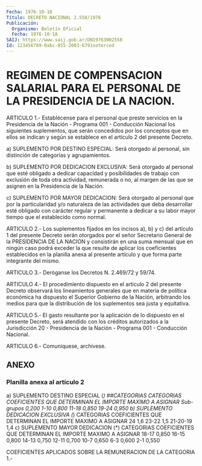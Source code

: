 ```yaml
---
Fecha: 1976-10-18
Título: DECRETO NACIONAL 2.558/1976
Publicación:
  Organismo: Boletín Oficial
  Fecha: 1976-10-18
SAIJ: https://www.saij.gob.ar/DN19763002558
Id: 123456789-0abc-855-2003-6791soterced
---
```

# REGIMEN DE COMPENSACION SALARIAL PARA EL PERSONAL DE LA PRESIDENCIA DE LA NACION.

<a id="1"></a>
ARTICULO 1.- Establécense para el personal que preste servicios en la  Presidencia  de  la  Nación  -  Programa  001  -  Conducción Nacional los siguientes suplementos, que serán concedidos  por  los conceptos  que  en  ellos  se  indican  y  según se establece en el artículo 2 del presente Decreto.

a) SUPLEMENTO POR DESTINO ESPECIAL: Será otorgado  al personal, sin distinción de categorías y agrupamientos.

b) SUPLEMENTO POR DEDICACION EXCLUSIVA: Será otorgado  al  personal que  esté  obligado  a dedicar capacidad y posibilidades de trabajo con exclusión de toda  otra  actividad,  remunerada o no, al margen de  las  que  se  asignen  en  la Presidencia de  la  Nación.

c) SUPLEMENTO POR MAYOR DEDICACION:  Será  otorgado al personal que por la particularidad y/o naturaleza de las  actividades  que  deba desarrollar  esté  obligado  con  carácter  regular  y permanente a dedicar  a  su  labor mayor tiempo que el establecido como  normal.

<a id="2"></a>
ARTICULO 2.- Los suplementos fijados en los incisos a), b) y c) del  artículo  1  del presente Decreto serán otorgados por el señor Secretario General  de la PRESIDENCIA DE LA NACION y consistirán en una suma mensual que  en  ningún  caso podrá exceder la que resulte de aplicar los coeficientes establecidos  en  la  planilla anexa al presente  artículo  y  que  forma  parte  integrante  del    mismo.

<a id="3"></a>
ARTICULO  3.-  Deróganse  los  Decretos  N.  2.469/72 y 59/74.

<a id="4"></a>
ARTICULO  4.-  El procedimiento dispuesto en el artículo 2 del presente  Decreto  observará  los  lineamientos  generales  que  en materia de política  económica ha dispuesto el Superior Gobierno de la Nación, arbitrando  los  medios  para que la distribución de los suplementos sea justa y equitativa.

<a id="5"></a>
ARTICULO  5.-  El  gasto  resultante  por  la aplicación de lo dispuesto  en el presente Decreto, será atendido con  los  créditos autorizados  a  la  Jurisdicción  20  -  Presidencia de la Nación - Programa 001 - Conducción Nacional.

<a id="6"></a>
ARTICULO 6.- Comuníquese, archívese.

## ANEXO

### Planilla anexa al artículo 2

<a id="1"></a>
a) SUPLEMENTO DESTINO ESPECIAL (*) ##CATEGORIAS CATEGORIAS                       COEFICIENTES QUE DETERMINAN                                 EL IMPORTE MAXIMO A ASIGNAR Sub-grupos                                0,200 1-10                                     0,800 11-18                                     0,850 19-24                                     0,950 b) SUPLEMENTO DEDICACION EXCLUSIVA (*) CATEGORIAS                       COEFICIENTES QUE DETERMINAN                                 EL IMPORTE MAXIMO A ASIGNAR    24                                   1,6 23-22                                   1,5 21-20-19                                1,4 c) SUPLEMENTO MAYOR DEDICACION (*) CATEGORIAS                       COEFICIENTES QUE DETERMINAN                                 EL IMPORTE MAXIMO A ASIGNAR 18-17                                     0,850 16-15                                     0,800 14-13                                     0,750 12-11                                     0,700 10-7                                      0,650 6-3                                      0,600 2-1                                        0,550

COEFICIENTES  APLICADOS  SOBRE  LA REMUNERACION DE LA CATEGORIA 1.-
